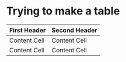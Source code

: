 # Trying to make a table

| First Header  | Second Header |
| ------------- | ------------- |
| Content Cell  | Content Cell  |
| Content Cell  | Content Cell  |
